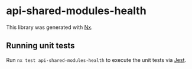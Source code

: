 # api-shared-modules-health

This library was generated with [Nx](https://nx.dev).

## Running unit tests

Run `nx test api-shared-modules-health` to execute the unit tests via [Jest](https://jestjs.io).
